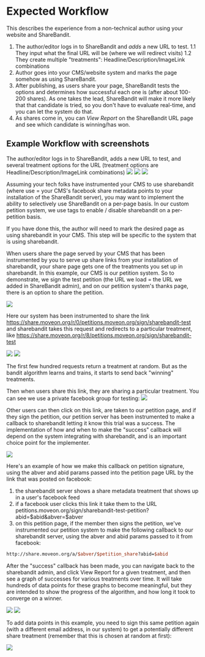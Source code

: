 Expected Workflow
=================

This describes the experience from a non-technical author using your website and ShareBandit.

1. The author/editor logs in to ShareBandit and *adds* a new URL to test.
1.1  They input what the final URL will be (where we will redirect visits)
1.2  They create multiple "treatments": Headline/Description/ImageLink combinations
2. Author goes into your CMS/website system and marks the page somehow as using ShareBandit.
3. After publishing, as users share your page, ShareBandit tests the options and determines how successful
   each one is (after about 100-200 shares).  As one takes the lead, ShareBandit will make it more likely
   that that candidate is tried, so you don't have to evaluate real-time, and you can let the system do that.
4. As shares come in, you can *View Report* on the ShareBandit URL page and see which candidate is winning/has won.

Example Workflow with screenshots
-----------------
The author/editor logs in to ShareBandit, adds a new URL to test, and several treatment options for the URL (treatment options are Headline/Description/ImageLink combinations)
![](http://s3.amazonaws.com/s3.moveon.org/share_bandit_docs/SB1.png )
![](http://s3.amazonaws.com/s3.moveon.org/share_bandit_docs/SB2.png )
![](http://s3.amazonaws.com/s3.moveon.org/share_bandit_docs/SB3.png )

Assuming your tech folks have instrumented your CMS to use sharebandit (where use = your CMS's facebook share metadata points to your installation of the ShareBandit server), you may want to implement the ability to selectively use ShareBandit on a per-page basis. In our custom petition system, we use tags to enable / disable sharebandit on a per-petition basis. 

If you have done this, the author will need to mark the desired page as using sharebandit in your CMS. This step will be specific to the system that is using sharebandit.

When users share the page served by your CMS that has been instrumented by you to serve up share links from your installation of sharebandit, your share page gets one of the treatments you set up in sharebandit. In this example, our CMS is our petition system. So to demonstrate, we sign the test petition (the URL we load = the URL we added in ShareBandit admin), and on our petition system's thanks page, there is an option to share the petition.

![](http://s3.amazonaws.com/s3.moveon.org/share_bandit_docs/SB7.png )

Here our system has been instrumented to share the link https://share.moveon.org/r/0/petitions.moveon.org/sign/sharebandit-test and sharebandit takes this request and redirects to a particular treatment, like https://share.moveon.org/r/8/petitions.moveon.org/sign/sharebandit-test

![](http://s3.amazonaws.com/s3.moveon.org/share_bandit_docs/SB9.png )
![](http://s3.amazonaws.com/s3.moveon.org/share_bandit_docs/SB10.png )

The first few hundred requests return a treatment at random. But as the bandit algorithm learns and trains, it starts to send back "winning" treatments.

Then when users share this link, they are sharing a particular treatment. You can see we use a private facebook group for testing:
![](http://s3.amazonaws.com/s3.moveon.org/share_bandit_docs/SB11.png )

Other users can then click on this link, are taken to our petition page, and if they sign the petition, our petition server has been instrumented to make a callback to sharebandit letting it know this trial was a success. The implementation of how and when to make the "success" callback will depend on the system integrating with sharebandit, and is an important choice point for the implementer.

![](http://s3.amazonaws.com/s3.moveon.org/share_bandit_docs/SB12.png )

Here's an example of how we make this callback on petition signature, using the abver and abid params passed into the petition page URL by the link that was posted on facebook:

1. the sharebandit server shows a share metadata treatment that shows up in a user's facebook feed
1. if a facebook user clicks this link it take them to the URL petitions.moveon.org/sign/sharebandit-test-petition?abid=$abid&abver=$abver
1. on this petition page, if the member then signs the petition, we've instrumented our petition system to make the following callback to our sharebandit server, using the abver and abid params passed to it from facebook:


```perl
http://share.moveon.org/a/$abver/$petition_share?abid=$abid
```

After the "success" callback has been made, you can navigate back to the sharebandit admin, and click View Report for a given treatment, and then see a graph of successes for various treatments over time. It will take hundreds of data points for these graphs to become meaningful, but they are intended to show the progress of the algorithm, and how long it took to converge on a winner.

![](http://s3.amazonaws.com/s3.moveon.org/share_bandit_docs/SB13.png )
![](http://s3.amazonaws.com/s3.moveon.org/share_bandit_docs/SB14.png )

To add data points in this example, you need to sign this same petition again (with a different email address, in our system) to get a potentially different share treatment (remember that this is chosen at random at first):

![](http://s3.amazonaws.com/s3.moveon.org/share_bandit_docs/SB16.png )
